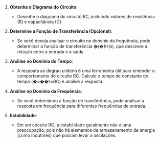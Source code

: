 1. **Obtenha o Diagrama do Circuito**:
    
    - Desenhe o diagrama do circuito RC, incluindo valores de resistência (R) e capacitância (C).
2. **Determine a Função de Transferência (Opcional)**:
    
    - Se você deseja analisar o circuito no domínio da frequência, pode determinar a função de transferência �(�)H(s), que descreve a relação entre a entrada e a saída.
3. **Análise no Domínio do Tempo**:
    
    - A resposta ao degrau unitário é uma ferramenta útil para entender o comportamento do circuito RC. Calcule o tempo de constante de tempo (�=��τ=RC) e analise a resposta.
4. **Análise no Domínio da Frequência**:
    
    - Se você determinou a função de transferência, pode analisar a resposta em frequência para diferentes frequências de entrada.
5. **Estabilidade**:
    
    - Em um circuito RC, a estabilidade geralmente não é uma preocupação, pois não há elementos de armazenamento de energia (como indutores) que possam levar a oscilações.